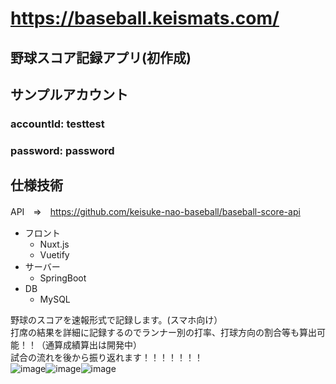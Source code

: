 # https://baseball.keismats.com/

## 野球スコア記録アプリ(初作成)  
  
## サンプルアカウント  
### accountId: testtest  
### password: password
  
## 仕様技術  
API　⇒　https://github.com/keisuke-nao-baseball/baseball-score-api    
- フロント
  - Nuxt.js
  - Vuetify
- サーバー
  - SpringBoot
- DB
  - MySQL
  
野球のスコアを速報形式で記録します。(スマホ向け）  
打席の結果を詳細に記録するのでランナー別の打率、打球方向の割合等も算出可能！！（通算成績算出は開発中）  
試合の流れを後から振り返れます！！！！！！！  
![image](https://github.com/k-matsumoto-214/baseball-score/assets/91876695/d5aa868e-de1f-4e1b-8281-4a9401268d35)![image](https://github.com/k-matsumoto-214/baseball-score/assets/91876695/d5d189df-5b8c-47b2-9ebd-fc0fd9e39d38)![image](https://github.com/k-matsumoto-214/baseball-score/assets/91876695/b4a600d0-f038-4f21-8feb-d03d37ba3ba3)

